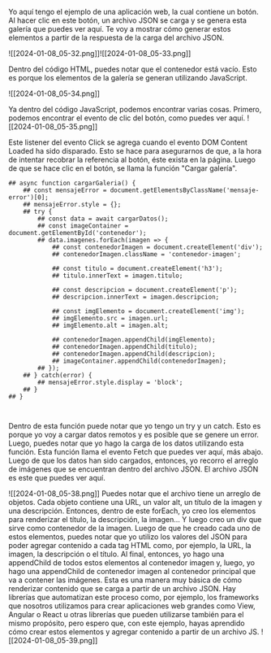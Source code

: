 
 Yo aquí tengo el ejemplo de una aplicación web, la cual contiene un botón. Al hacer clic en este botón, un archivo JSON se carga y se genera esta galería que puedes ver aquí. Te voy a mostrar cómo generar estos elementos a partir de la respuesta de la carga del archivo JSON. 

![[2024-01-08_05-32.png]]![[2024-01-08_05-33.png]]


Dentro del código HTML, puedes notar que el contenedor está vacío. Esto es porque los elementos de la galería se generan utilizando JavaScript. 

![[2024-01-08_05-34.png]]

Ya dentro del código JavaScript, podemos encontrar varias cosas. Primero, podemos encontrar el evento de clic del botón, como puedes ver aquí.
![[2024-01-08_05-35.png]]

Este listener del evento Click se agrega cuando el evento DOM Content Loaded ha sido disparado. Esto se hace para asegurarnos de que, a la hora de intentar recobrar la referencia al botón, éste exista en la página. Luego de que se hace clic en el botón, se llama la función "Cargar galería".

```
## async function cargarGaleria() {
    ## const mensajeError = document.getElementsByClassName('mensaje-error')[0];
    ## mensajeError.style = {};
    ## try {
        ## const data = await cargarDatos();
        ## const imageContainer = document.getElementById('contenedor');
        ## data.imagenes.forEach(imagen => {
            ## const contenedorImagen = document.createElement('div');
            ## contenedorImagen.className = 'contenedor-imagen';

            ## const titulo = document.createElement('h3');
            ## titulo.innerText = imagen.titulo;

            ## const descripcion = document.createElement('p');
            ## descripcion.innerText = imagen.descripcion;

            ## const imgElemento = document.createElement('img');
            ## imgElemento.src = imagen.url;
            ## imgElemento.alt = imagen.alt;

            ## contenedorImagen.appendChild(imgElemento);
            ## contenedorImagen.appendChild(titulo);
            ## contenedorImagen.appendChild(descripcion);
            ## imageContainer.appendChild(contenedorImagen);
        ## });
    ## } catch(error) {
        ## mensajeError.style.display = 'block';
    ## }
## }



```

Dentro de esta función puede notar que yo tengo un try y un catch. Esto es porque yo voy a cargar datos remotos y es posible que se genere un error. Luego, puedes notar que yo hago la carga de los datos utilizando esta función. Esta función llama el evento Fetch que puedes ver aquí, más abajo. Luego de que los datos han sido cargados, entonces, yo recorro el arreglo de imágenes que se encuentran dentro del archivo JSON. El archivo JSON es este que puedes ver aquí. 

![[2024-01-08_05-38.png]]
Puedes notar que el archivo tiene un arreglo de objetos. Cada objeto contiene una URL, un valor alt, un título de la imagen y una descripción. Entonces, dentro de este forEach, yo creo los elementos para renderizar el título, la descripción, la imagen... Y luego creo un div que sirve como contenedor de la imagen. Luego de que he creado cada uno de estos elementos, puedes notar que yo utilizo los valores del JSON para poder agregar contenido a cada tag HTML como, por ejemplo, la URL, la imagen, la descripción o el título. Al final, entonces, yo hago una appendChild de todos estos elementos al contenedor imagen y, luego, yo hago una appendChild de contenedor imagen al contenedor principal que va a contener las imágenes. Esta es una manera muy básica de cómo renderizar contenido que se carga a partir de un archivo JSON. Hay librerías que automatizan este proceso como, por ejemplo, los frameworks que nosotros utilizamos para crear aplicaciones web grandes como View, Angular o React u otras librerías que pueden utilizarse también para el mismo propósito, pero espero que, con este ejemplo, hayas aprendido cómo crear estos elementos y agregar contenido a partir de un archivo JS. 
![[2024-01-08_05-39.png]]